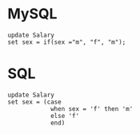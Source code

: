 # MySQL
```
update Salary
set sex = if(sex ="m", "f", "m");
```

# SQL
```
update Salary
set sex = (case
            when sex = 'f' then 'm'
            else 'f'
            end)
```